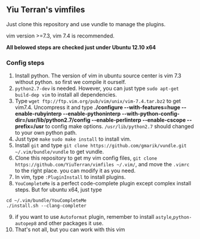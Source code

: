 ## Yiu Terran's vimfiles


Just clone this repository and use vundle to manage the plugins.

vim version >=7.3, vim 7.4 is recommended.

__All belowed steps are checked just under Ubuntu 12.10 x64__

### Config steps
1. Install python. The version of vim in ubuntu source center is vim 7.3 without python. so first we compile it ourself.
2. `python2.7-dev` is needed. However, you can just type `sudo apt-get build-dep vim` to install all dependencies.
3. Type `wget ftp://ftp.vim.org/pub/vim/unix/vim-7.4.tar.bz2` to get vim7.4. Uncompress it and type **./configure --with-features=huge --enable-rubyinterp --enable-pythoninterp --with-python-config-dir=/usr/lib/python2.7/config --enable-perlinterp --enable-cscope --prefix=/usr** to config make options. `/usr/lib/python2.7` should changed to your own python path.
4. Just type `make` `sudo make install` to install vim.
5. Install `git` and type `git clone https://github.com/gmarik/vundle.git ~/.vim/bundle/vundle` to get vundle.
6. Clone this repository to get my vim config files, `git clone https://github.com/YiuTerran/vimfiles ~/.vim/`, and move the `.vimrc` to the right place. you can modify it as you need.
7. In vim, type `:PluginInstall` to install plugins.
8. `YouCompleteMe` is a perfect code-complete plugin except complex install steps. But for ubuntu x64, just type
```
cd ~/.vim/bundle/YouCompleteMe
./install.sh --clang-completer
```
9. if you want to use `Autoformat` plugin, remember to install `astyle`,`python-autopep8` and other packages it use.
10. That's not all, but you can work with this vim

